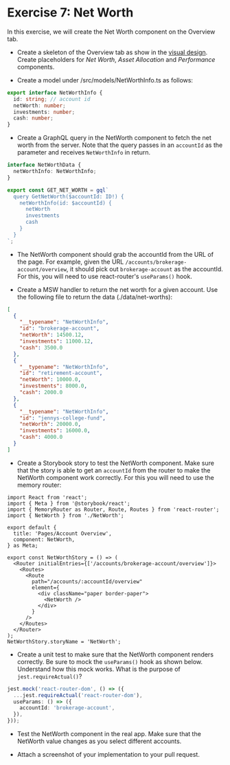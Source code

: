 # Exercise 7: Net Worth

In this exercise, we will create the Net Worth component on the Overview tab.

- Create a skeleton of the Overview tab as show in the
  [visual design](https://www.figma.com/file/UdOTt1Z2fTnm0Cbi0FA1We/Bullsfirst).
  Create placeholders for _Net Worth_, _Asset Allocation_ and _Performance_
  components.

- Create a model under /src/models/NetWorthInfo.ts as follows:

```ts
export interface NetWorthInfo {
  id: string; // account id
  netWorth: number;
  investments: number;
  cash: number;
}
```

- Create a GraphQL query in the NetWorth component to fetch the net worth from
  the server. Note that the query passes in an `accountId` as the parameter and
  receives `NetWorthInfo` in return.

```ts
interface NetWorthData {
  netWorthInfo: NetWorthInfo;
}

export const GET_NET_WORTH = gql`
  query GetNetWorth($accountId: ID!) {
    netWorthInfo(id: $accountId) {
      netWorth
      investments
      cash
    }
  }
`;
```

- The NetWorth component should grab the accountId from the URL of the page. For
  example, given the URL `/accounts/brokerage-account/overview`, it should pick
  out `brokerage-account` as the accountId. For this, you will need to use
  react-router's `useParams()` hook.

- Create a MSW handler to return the net worth for a given account. Use the
  following file to return the data (./data/net-worths):

```json
[
  {
    "__typename": "NetWorthInfo",
    "id": "brokerage-account",
    "netWorth": 14500.12,
    "investments": 11000.12,
    "cash": 3500.0
  },
  {
    "__typename": "NetWorthInfo",
    "id": "retirement-account",
    "netWorth": 10000.0,
    "investments": 8000.0,
    "cash": 2000.0
  },
  {
    "__typename": "NetWorthInfo",
    "id": "jennys-college-fund",
    "netWorth": 20000.0,
    "investments": 16000.0,
    "cash": 4000.0
  }
]
```

- Create a Storybook story to test the NetWorth component. Make sure that the
  story is able to get an `accountId` from the router to make the NetWorth
  component work correctly. For this you will need to use the memory router:

```tsx
import React from 'react';
import { Meta } from '@storybook/react';
import { MemoryRouter as Router, Route, Routes } from 'react-router';
import { NetWorth } from './NetWorth';

export default {
  title: 'Pages/Account Overview',
  component: NetWorth,
} as Meta;

export const NetWorthStory = () => (
  <Router initialEntries={['/accounts/brokerage-account/overview']}>
    <Routes>
      <Route
        path="/accounts/:accountId/overview"
        element={
          <div className="paper border-paper">
            <NetWorth />
          </div>
        }
      />
    </Routes>
  </Router>
);
NetWorthStory.storyName = 'NetWorth';
```

- Create a unit test to make sure that the NetWorth component renders correctly.
  Be sure to mock the `useParams()` hook as shown below. Understand how this
  mock works. What is the purpose of `jest.requireActual()`?

```ts
jest.mock('react-router-dom', () => ({
  ...jest.requireActual('react-router-dom'),
  useParams: () => ({
    accountId: 'brokerage-account',
  }),
}));
```

- Test the NetWorth component in the real app. Make sure that the NetWorth value
  changes as you select different accounts.

- Attach a screenshot of your implementation to your pull request.
